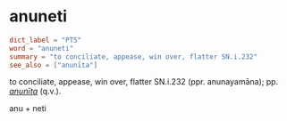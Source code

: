 # anuneti

``` toml
dict_label = "PTS"
word = "anuneti"
summary = "to conciliate, appease, win over, flatter SN.i.232"
see_also = ["anunīta"]
```

to conciliate, appease, win over, flatter SN.i.232 (ppr. anunayamāna); pp. *[anunīta](anunīta.md)* (q.v.).

anu \+ neti


